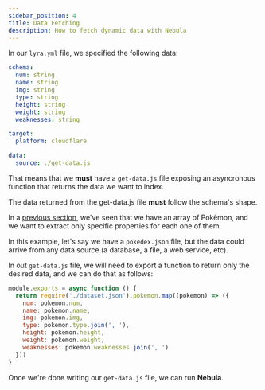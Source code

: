 ```yaml
---
sidebar_position: 4
title: Data Fetching
description: How to fetch dynamic data with Nebula
---
```


In our `lyra.yml` file, we specified the following data:

```yaml title='lyra.yml'
schema:
  num: string
  name: string
  img: string
  type: string
  height: string
  weight: string
  weaknesses: string

target:
  platform: cloudflare

data:
  source: ./get-data.js
```

That means that we **must** have a `get-data.js` file exposing an asyncronous
function that returns the data we want to index.

<alert title='Attention' status='warning'>
The data returned from the get-data.js file&nbsp;<b>must</b>&nbsp;follow the schema's
shape.
</alert>

In a [previous section](/deployment/nebula/configuration), we've seen that we
have an array of Pokèmon, and we want to extract only specific properties for
each one of them.

In this example, let's say we have a `pokedex.json` file, but the data could
arrive from any data source (a database, a file, a web service, etc).

In out `get-data.js` file, we will need to export a function to return only the
desired data, and we can do that as follows:

```js title='get-data.js'
module.exports = async function () {
  return require('./dataset.json').pokemon.map((pokemon) => ({
    num: pokemon.num,
    name: pokemon.name,
    img: pokemon.img,
    type: pokemon.type.join(', '),
    height: pokemon.height,
    weight: pokemon.weight,
    weaknesses: pokemon.weaknesses.join(', ')
  }))
}
```

Once we're done writing our `get-data.js` file, we can run **Nebula**.
